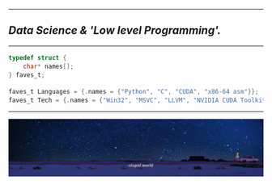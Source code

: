 ------------------------
## ***Data Science & 'Low level Programming'.***
------------------------
```C
typedef struct {
    char* names[];
} faves_t;

faves_t Languages = {.names = {"Python", "C", "CUDA", "x86-64 asm"}};
faves_t Tech = {.names = {"Win32", "MSVC", "LLVM", "NVIDIA CUDA Toolkit"}};
```
--------------
![img](./stupidworldsimpsons.jpeg)
